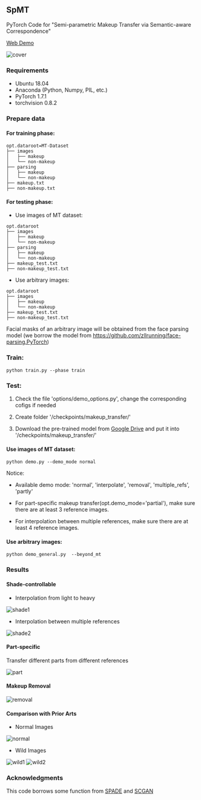 ## SpMT 

PyTorch Code for "Semi-parametric Makeup Transfer via Semantic-aware Correspondence"

[Web Demo](http://www.sketchai.cn/)

![cover](/imgs/cover.png)

### Requirements

+ Ubuntu 18.04
+ Anaconda (Python, Numpy, PIL, etc.)
+ PyTorch 1.7.1
+ torchvision 0.8.2

### Prepare data
#### For training phase:

```
opt.dataroot=MT-Dataset
├── images
│   ├── makeup
│   └── non-makeup
├── parsing
│   ├── makeup
│   └── non-makeup
├── makeup.txt
├── non-makeup.txt
```

#### For testing phase:
  
+ Use images of MT dataset:

```
opt.dataroot
├── images
│   ├── makeup
│   └── non-makeup
├── parsing
│   ├── makeup
│   └── non-makeup
├── makeup_test.txt
├── non-makeup_test.txt
```

+ Use arbitrary images:

```
opt.dataroot
├── images
│   ├── makeup
│   └── non-makeup
├── makeup_test.txt
├── non-makeup_test.txt
```

Facial masks of an arbitrary image will be obtained from the face parsing model (we borrow the model from https://github.com/zllrunning/face-parsing.PyTorch)

### Train:

```
python train.py --phase train
```

### Test:

1. Check the file 'options/demo_options.py', change the corresponding cofigs if needed

2. Create folder '/checkpoints/makeup_transfer/'

3. Download the pre-trained model from [Google Drive](https://drive.google.com/file/d/1aHwv1q5MfMfrCcweFObXITyF7dv4L-w8/view?usp=sharing) and put it into '/checkpoints/makeup_transfer/'

#### Use images of MT dataset:

```
python demo.py --demo_mode normal 
```
Notice:
+ Available demo mode: 'normal', 'interpolate', 'removal', 'multiple_refs', 'partly'

+ For part-specific makeup transfer(opt.demo_mode='partial'), make sure there are at least 3 reference images.

+ For interpolation between multiple references, make sure there are at least 4 reference images.

#### Use arbitrary images:

```
python demo_general.py  --beyond_mt
```

### Results

#### Shade-controllable

+ Interpolation from light to heavy

![shade1](/imgs/supplementary_controllable_shade1.png)

+ Interpolation between multiple references

![shade2](/imgs/supplementary_controllable_shade2.png)

#### Part-specific

Transfer different parts from different references

![part](/imgs/supplementary_controllable_part.png)

#### Makeup Removal

![removal](/imgs/supplementary_controllable_removal.png)

#### Comparison with Prior Arts

+ Normal Images

![normal](/imgs/supplementary_comparison_normal.png)

+ Wild Images

![wild1](/imgs/supplementary_comparison_wild1.png)
![wild2](/imgs/supplementary_comparison_wild2.png)


### Acknowledgments
This code borrows some function from [SPADE](https://github.com/NVlabs/SPADE) and [SCGAN](https://github.com/makeuptransfer/SCGAN)
